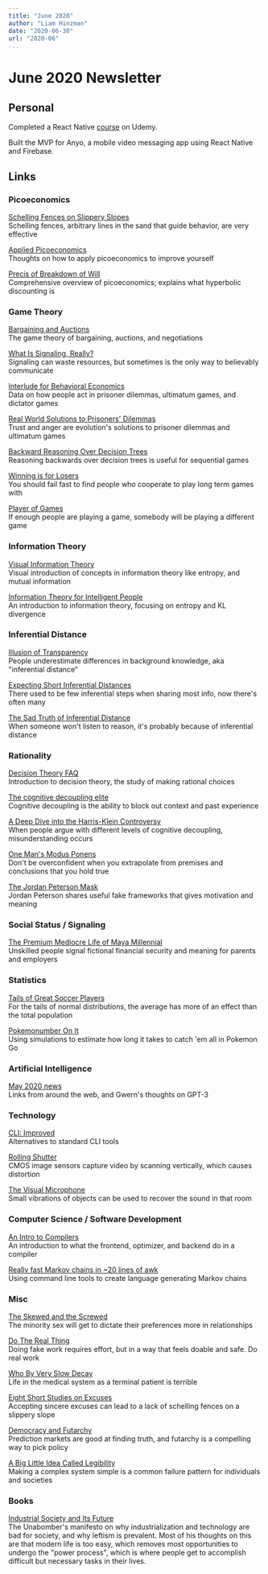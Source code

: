 ```yaml
---
title: "June 2020"
author: "Liam Hinzman"
date: "2020-06-30"
url: "2020-06"
...
```


June 2020 Newsletter
====================

## Personal
Completed a React Native [course][p000] on Udemy.

Built the MVP for Anyo, a mobile video messaging app using React Native and Firebase.

## Links
### Picoeconomics
[Schelling Fences on Slippery Slopes][093]\
Schelling fences, arbitrary lines in the sand that guide behavior, are very effective

[Applied Picoeconomics][028]\
Thoughts on how to apply picoeconomics to improve yourself

[Precis of Breakdown of Will][p007]\
Comprehensive overview of picoeconomics; explains what hyperbolic discounting is


### Game Theory
[Bargaining and Auctions][060]\
The game theory of bargaining, auctions, and negotiations

[What Is Signaling, Really?][059]\
Signaling can waste resources, but sometimes is the only way to believably communicate

[Interlude for Behavioral Economics][058]\
Data on how people act in prisoner dilemmas, ultimatum games, and dictator games

[Real World Solutions to Prisoners' Dilemmas][057]\
Trust and anger are evolution's solutions to prisoner dilemmas and ultimatum games

[Backward Reasoning Over Decision Trees][056]\
Reasoning backwards over decision trees is useful for sequential games

[Winning is for Losers][033]\
You should fail fast to find people who cooperate to play long term games with

[Player of Games][034]\
If enough people are playing a game, somebody will be playing a different game


### Information Theory
[Visual Information Theory][077]\
Visual introduction of concepts in information theory like entropy, and mutual information

[Information Theory for Intelligent People][079]\
An introduction to information theory, focusing on entropy and KL divergence


### Inferential Distance
[Illusion of Transparency][050]\
People underestimate differences in background knowledge, aka "inferential distance"

[Expecting Short Inferential Distances][051]\
There used to be few inferential steps when sharing most info, now there's often many

[The Sad Truth of Inferential Distance][053]\
When someone won't listen to reason, it's probably because of inferential distance


### Rationality
[Decision Theory FAQ][006]\
Introduction to decision theory, the study of making rational choices

[The cognitive decoupling elite][108]\
Cognitive decoupling is the ability to block out context and past experience

[A Deep Dive into the Harris-Klein Controversy][109]\
When people argue with different levels of cognitive decoupling, misunderstanding occurs

[One Man's Modus Ponens][072]\
Don't be overconfident when you extrapolate from premises and conclusions that you hold true

[The Jordan Peterson Mask][035]\
Jordan Peterson shares useful fake frameworks that gives motivation and meaning


### Social Status / Signaling
[The Premium Mediocre Life of Maya Millennial][044]\
Unskilled people signal fictional financial security and meaning for parents and employers


### Statistics
[Tails of Great Soccer Players][032]\
For the tails of normal distributions, the average has more of an effect than the total population

[Pokemonumber On It][050]\
Using simulations to estimate how long it takes to catch 'em all in Pokemon Go


### Artificial Intelligence
[May 2020 news][071]\
Links from around the web, and Gwern's thoughts on GPT-3


### Technology
[CLI: Improved][076]\
Alternatives to standard CLI tools

[Rolling Shutter][067]\
CMOS image sensors capture video by scanning vertically, which causes distortion

[The Visual Microphone][066]\
Small vibrations of objects can be used to recover the sound in that room


### Computer Science / Software Development
[An Intro to Compilers][082]\
An introduction to what the frontend, optimizer, and backend do in a compiler

[Really fast Markov chains in ~20 lines of awk][063]\
Using command line tools to create language generating Markov chains


### Misc
[The Skewed and the Screwed][031]\
The minority sex will get to dictate their preferences more in relationships

[Do The Real Thing][081]\
Doing fake work requires effort, but in a way that feels doable and safe. Do real work

[Who By Very Slow Decay][005]\
Life in the medical system as a terminal patient is terrible

[Eight Short Studies on Excuses][098]\
Accepting sincere excuses can lead to a lack of schelling fences on a slippery slope

[Democracy and Futarchy][097]\
Prediction markets are good at finding truth, and futarchy is a compelling way to pick policy

[A Big Little Idea Called Legibility][041]\
Making a complex system simple is a common failure pattern for individuals and societies


### Books
[Industrial Society and Its Future][p008]\
The Unabomber's manifesto on why industrialization and technology are bad for society, and why leftism is prevalent. Most of his thoughts on this are that modern life is too easy, which removes most opportunities to undergo the "power process", which is where people get to accomplish difficult but necessary tasks in their lives.


## <!-- Links -->
[p000]: https://www.udemy.com/course/the-complete-react-native-and-redux-course/
[p007]: https://www.picoeconomics.org/HTarticles/Bkdn_Precis/Precis2.html
[p008]: https://www.washingtonpost.com/wp-srv/national/longterm/unabomber/manifesto.text.htm
[005]: https://slatestarcodex.com/2013/07/17/who-by-very-slow-decay/
[028]: https://www.lesswrong.com/posts/NjzBrtvDS4jXi5Krp/applied-picoeconomics
[031]: https://putanumonit.com/2020/01/26/skewed-and-the-screwed/
[032]: https://putanumonit.com/2015/11/10/003-soccer1/
[033]: https://putanumonit.com/2017/10/11/winning-is-for-losers/
[034]: https://putanumonit.com/2018/08/22/player-of-games/
[035]: https://putanumonit.com/2018/03/03/jordan-peterson/
[036]: https://putanumonit.com/2016/03/23/20_nice_guys/
[041]: https://www.ribbonfarm.com/2010/07/26/a-big-little-idea-called-legibility/
[044]: https://www.ribbonfarm.com/2017/08/17/the-premium-mediocre-life-of-maya-millennial/
[050]: https://www.lesswrong.com/posts/sSqoEw9eRP2kPKLCz/illusion-of-transparency-why-no-one-understands-you
[051]: https://www.lesswrong.com/posts/HLqWn5LASfhhArZ7w/expecting-short-inferential-distances
[052]: https://www.lesswrong.com/posts/sBBGxdvhKcppQWZZE/double-illusion-of-transparency
[053]: https://web.archive.org/web/20121022042543/http://www.greatplay.net/essays/the-sad-truth-of-inferential-distance
[054]: http://jkorpela.fi/wiio.html
[055]: https://knowledge.wharton.upenn.edu/article/conspicuous-consumption-and-race-who-spends-more-on-what/
[056]: https://www.lesswrong.com/posts/EhEZoTFzys9EDmEXn/backward-reasoning-over-decision-trees
[057]: https://www.lesswrong.com/posts/BroeiXGh9PrKZEkJ5/real-world-solutions-to-prisoners-dilemmas
[058]: https://www.lesswrong.com/posts/Yy7mgec8tsbTAuTqb/interlude-for-behavioral-economics
[059]: https://www.lesswrong.com/posts/KheBaeW8Pi7LwewoF/what-is-signaling-really
[060]: https://www.lesswrong.com/posts/um7w5RogAHhxGy8Ti/bargaining-and-auctions
[063]: https://0x0f0f0f.github.io/posts/2019/11/really-fast-markov-chains-in-~20-lines-of-sh-grep-cut-and-awk/
[066]: http://people.csail.mit.edu/mrub/VisualMic/
[067]: https://en.wikipedia.org/wiki/Rolling_shutter
[071]: https://www.gwern.net/newsletter/2020/05#
[072]: https://www.gwern.net/Modus
[076]: https://remysharp.com/2018/08/23/cli-improved
[077]: https://colah.github.io/posts/2015-09-Visual-Information/
[078]: https://uw-se-2020-class-profile.github.io/profile.pdf
[079]: http://tuvalu.santafe.edu/~simon/it.pdf
[081]: https://www.scotthyoung.com/blog/2020/05/04/do-the-real-thing/
[082]: https://nicoleorchard.com/blog/compilers
[093]: https://www.lesswrong.com/posts/Kbm6QnJv9dgWsPHQP/schelling-fences-on-slippery-slopes
[097]: https://web.archive.org/web/20171214152559/http://squid314.livejournal.com/352406.html
[098]: http://lesswrong.com/lw/24o/eight_short_studies_on_excuses/
[006]: https://www.lesswrong.com/posts/zEWJBFFMvQ835nq6h/decision-theory-faq
[108]: https://drossbucket.com/2018/04/08/the-cognitive-decoupling-elite/
[109]: https://everythingstudies.com/2018/04/26/a-deep-dive-into-the-harris-klein-controversy/
